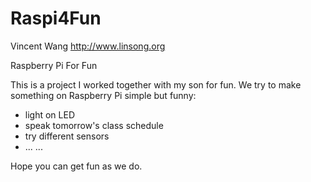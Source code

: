 Raspi4Fun
===========

Vincent Wang
http://www.linsong.org

Raspberry Pi For Fun 

This is a project I worked together with my son for fun. We try to make something on Raspberry Pi simple but funny:
  * light on LED 
  * speak tomorrow's class schedule 
  * try different sensors
  * ... ...

Hope you can get fun as we do. 



